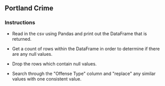 ## Portland Crime

### Instructions

* Read in the csv using Pandas and print out the DataFrame that is returned.

* Get a count of rows within the DataFrame in order to determine if there are any null values.

* Drop the rows which contain null values.

* Search through the "Offense Type" column and "replace" any similar values with one consistent value.
